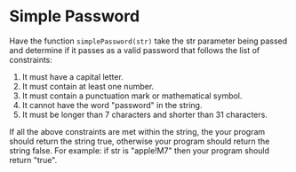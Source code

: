 # Simple Password

Have the function `simplePassword(str)` take the str parameter being passed and determine if it passes as a valid password that follows the list of constraints:

1. It must have a capital letter.
2. It must contain at least one number.
3. It must contain a punctuation mark or mathematical symbol.
4. It cannot have the word "password" in the string.
5. It must be longer than 7 characters and shorter than 31 characters.

If all the above constraints are met within the string, the your program should return the string true, otherwise your program should return the string false. For example: if str is "apple!M7" then your program should return "true".